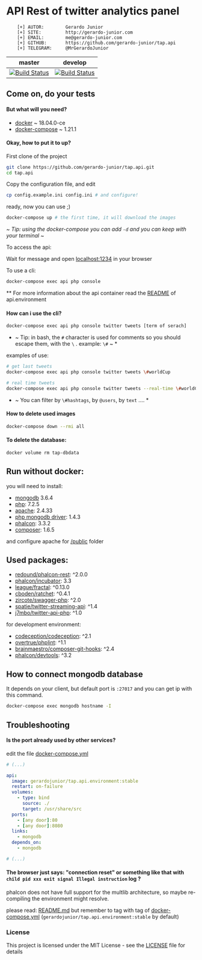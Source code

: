 # API Rest of twitter analytics panel


```
    [+] AUTOR:        Gerardo Junior
    [+] SITE:         http://gerardo-junior.com
    [+] EMAIL:        me@gerardo-junior.com
    [+] GITHUB:       https://github.com/gerardo-junior/tap.api
    [+] TELEGRAM:     @MrGerardoJunior
```

| master  | develop  |
| :------------: | :------------: |
| [![Build Status](https://api.travis-ci.org/gerardo-junior/TAP.api.svg?branch=master)](https://travis-ci.org/gerardo-junior/TAP.api)  |  [![Build Status](https://api.travis-ci.org/gerardo-junior/TAP.api.svg?branch=develop)](https://travis-ci.org/gerardo-junior/TAP.api) |

## Come on, do your tests

#### But what will you need?

- [docker](https://docs.docker.com/install/) ~ 18.04.0-ce
- [docker-compose](https://docs.docker.com/compose/) ~ 1.21.1

#### Okay, how to put it to up?

First clone of the project
```bash
git clone https://github.com/gerardo-junior/tap.api.git
cd tap.api
```


Copy the configuration file, and edit
```bash
cp config.example.ini config.ini # and configure!
```


ready, now you can use ;)

```bash
docker-compose up # the first time, it will download the images
```

*~ Tip: using the docker-compose you can add `-d` and you can keep with your terminal ~*

To access the api:

Wait for message and open [localhost:1234](http://localhost:1234) in your browser

To use a cli:
```bash
docker-compose exec api php console
```

** For more information about the api container read the [README](http://github.com/gerardo-junior/TAP.api.environment) of api.environment

#### How can i use the cli?

```bash
docker-compose exec api php console twitter tweets [term of serach]
```
* ~ Tip: in bash, the `#` character is used for comments so you should escape them, with the `\` . example: `\#` ~ *

examples of use:

```bash
# get last tweets
docker-compose exec api php console twitter tweets \#worldCup 

# real time tweets
docker-compose exec api php console twitter tweets --real-time \#worldCup
```
* ~ You can filter by `\#hashtags`, by `@users`, by `text` .... *

#### How to delete used images

```bash
docker-compose down --rmi all
```

#### To delete the database:

```bash
docker volume rm tap-dbdata
```


## Run without docker:

you will need to install:

- [mongodb](https://www.mongodb.com/) 3.6.4
- [php](https://php.net): 7.2.5 
- [apache](https://www.apache.org/): 2.4.33
- [php mongodb driver](https://docs.mongodb.com/ecosystem/drivers/php/): 1.4.3
- [phalcon](https://phalconphp.com/): 3.3.2
- [composer](https://getcomposer.org/): 1.6.5

and configure apache for [/public](/public) folder

## Used packages:

- [redound/phalcon-rest](https://packagist.org/packages/redound/phalcon-rest): ^2.0.0
- [phalcon/incubator](https://packagist.org/packages/phalcon/incubator): 3.3
- [league/fractal](https://packagist.org/packages/league/fractal): ^0.13.0
- [cboden/ratchet](https://packagist.org/packages/cboden/ratchet): ^0.4.1
- [zircote/swagger-php](https://packagist.org/packages/zircote/swagger-php): ^2.0
- [spatie/twitter-streaming-api](https://packagist.org/packages/spatie/twitter-streaming-api): ^1.4
- [j7mbo/twitter-api-php](https://packagist.org/packages/j7mbo/twitter-api-php): ^1.0

for development environment:

- [codeception/codeception](https://packagist.org/packages/codeception/codeception): ^2.1
- [overtrue/phplint](https://packagist.org/packages/overtrue/phplint): ^1.1
- [brainmaestro/composer-git-hooks](https://packagist.org/packages/brainmaestro/composer-git-hooks): ^2.4
- [phalcon/devtools](https://packagist.org/packages/phalcon/devtools): ^3.2

## How to connect mongodb database

It depends on your client, but default port is `:27017` and you can get ip with this command.

```bash
docker-compose exec mongodb hostname -I
```

## Troubleshooting

#### Is the port already used by other services?

edit the file [docker-compose.yml](docker-compose.yml)
```yml
# (...)

api: 
  image: gerardojunior/tap.api.environment:stable
  restart: on-failure
  volumes:
    - type: bind
      source: ./
      target: /usr/share/src
  ports:
    - [any door]:80
    - [any door]:8080
  links:
    - mongodb
  depends_on:
    - mongodb

# (...)
```

#### The browser just says: "connection reset" or something like that with `child pid xxx exit signal Illegal instruction` log ?

phalcon does not have full support for the multlib architecture, so maybe re-compiling the environment might resolve. 

please read: [README.md](https://github.com/gerardo-junior/TAP.api.environment#how-to-build) but remember to tag with tag of [docker-compose.yml](docker-compose.yml) (`gerardojunior/tap.api.environment:stable` by default)

### License  
This project is licensed under the MIT License - see the [LICENSE](LICENSE) file for details
